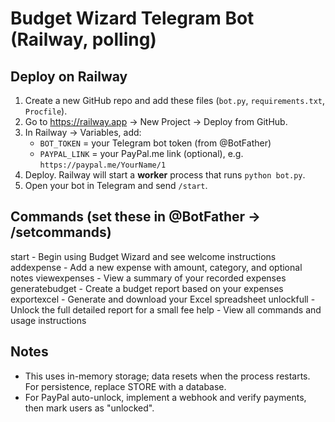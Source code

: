 
# Budget Wizard Telegram Bot (Railway, polling)

## Deploy on Railway
1. Create a new GitHub repo and add these files (`bot.py`, `requirements.txt`, `Procfile`).
2. Go to https://railway.app → New Project → Deploy from GitHub.
3. In Railway → Variables, add:
   - `BOT_TOKEN` = your Telegram bot token (from @BotFather)
   - `PAYPAL_LINK` = your PayPal.me link (optional), e.g. `https://paypal.me/YourName/1`
4. Deploy. Railway will start a **worker** process that runs `python bot.py`.
5. Open your bot in Telegram and send `/start`.

## Commands (set these in @BotFather → /setcommands)
start - Begin using Budget Wizard and see welcome instructions
addexpense - Add a new expense with amount, category, and optional notes
viewexpenses - View a summary of your recorded expenses
generatebudget - Create a budget report based on your expenses
exportexcel - Generate and download your Excel spreadsheet
unlockfull - Unlock the full detailed report for a small fee
help - View all commands and usage instructions

## Notes
- This uses in-memory storage; data resets when the process restarts. For persistence, replace STORE with a database.
- For PayPal auto-unlock, implement a webhook and verify payments, then mark users as "unlocked".
